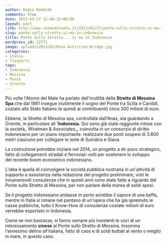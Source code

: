 ```yaml
---
author: Radio Rebelde
comments: true
date: 2013-01-27 12:46:31+00:00
layout: post
link: http://www.atomodelmale.it/2013/01/27/ponte-sullo-stretto-si-ma-in-indonesia/
slug: ponte-sullo-stretto-si-ma-in-indonesia
title: Ponte Sullo Stretto... sì ma in Indonesia
wordpress_id: 12771
image: uploads/2013/01/Rion-Antirrion-Bridge.jpg
categories:
- Italia
- Trasporti
tags:
- Indonesia
- Messina
- Ponte
- Stretto
---
```



Più volte l'Atomo del Male ha parlato dell'inutilità della **Stretto di Messina Spa** che dal 1981 insegue inutilmente il sogno del Ponte tra Scilla e Cariddi, costato allo Stato Italiano (e quindi ai contribuenti) circa 300 milioni di euro.

Ebbene, la Stretto di Messina spa, controllata dall'Anas, sta guardando a Oriente, in particolare all **'Indonesia**. Qui sono già state raggiunte intese con la società_ Wiratman & Associates_, coinvolta in un consorzio di diritto indonesiano per un piano importante: realizzare due ponti sospesi di 3.800 metri ciascuno per collegare le isole di Sumatra e Giava.

La costruzione potrebbe iniziare nel 2014, un progetto a dir poco strategico, fatto di collegamenti stradali e ferroviari volti per sostenere lo sviluppo del recente boom economico indonesiano.

L'idea è quella di coinvolgere la società pubblica nostrana in un'attività di supporto e assistenza nella redazione del progetto preliminare, visti le innumerevoli consulenze che in questi anni sono state fatte a riguardo del Ponte sullo Stretto di Messina, per non parlare della marea di soldi spesi.

Se il progetto indonesiano andasse in porto avrebbe il sapore di una beffa, mentre in Italia si rimane nel pantano di un'opera che ha già spremuto le casse pubbliche, tutto il Know-How di consulenze costate milioni di euro verrebbe esportato in Indonesia.

Come se non bastasse, si fanno sempre più insistenti le voci di un interessamento **cinese** al Ponte sullo Stretto di Messina. Insomma l'ennesimo delirio all'italiana, fatto di caos e di soldi buttati al vento o meglio in mare, in questo caso.
